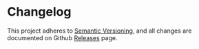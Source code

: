 # Changelog

This project adheres to [Semantic Versioning](https://semver.org/spec/v2.0.0.html),
and all changes are documented on Github [Releases](https://github.com/hckhanh/read-vn-number/releases) page.
